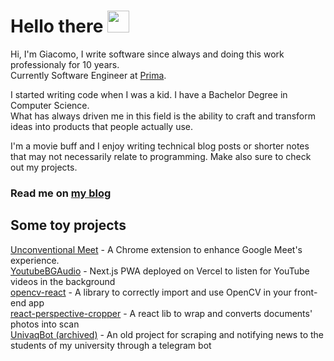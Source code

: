 # Hello there <img src="https://media.giphy.com/media/hvRJCLFzcasrR4ia7z/giphy.gif" width="35px">

Hi, I'm Giacomo, I write software since always and doing this work professionaly for 10 years.<br/>
Currently Software Engineer at [Prima](https://www.helloprima.com/).<br/>

I started writing code when I was a kid. I have a Bachelor Degree in Computer Science.<br/>
What has always driven me in this field is the ability to craft and transform ideas into products that people actually use.<br/>

I'm a movie buff and I enjoy writing technical blog posts or shorter notes that may not necessarily relate to programming.
Make also sure to check out my projects.

### Read me on [my blog](http://giacomocerquone.com/)

## Some toy projects

[Unconventional Meet](https://github.com/giacomocerquone/beyond-meet) - A Chrome extension to enhance Google Meet's experience.<br/>
[YoutubeBGAudio](https://github.com/giacomocerquone/youtube-background-pwa) - Next.js PWA deployed on Vercel to listen for YouTube videos in the background<br/>
[opencv-react](https://github.com/giacomocerquone/opencv-react) - A library to correctly import and use OpenCV in your front-end app<br/>
[react-perspective-cropper](https://github.com/giacomocerquone/react-perspective-cropper) - A react lib to wrap and converts documents' photos into scan<br/>
[UnivaqBot (archived)](https://github.com/giacomocerquone/UnivaqBot) - An old project for scraping and notifying news to the students of my university through a telegram bot

